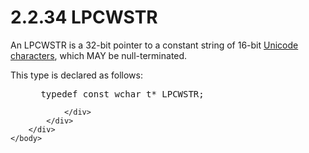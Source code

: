 <html dir="LTR" xmlns:mshelp="http://msdn.microsoft.com/mshelp" xmlns:ddue="http://ddue.schemas.microsoft.com/authoring/2003/5" xmlns:xlink="http://www.w3.org/1999/xlink" xmlns:tool="http://www.microsoft.com/tooltip">
    <head>
        <meta http-equiv="Content-Type" content="text/html; CHARSET=utf-8"></meta>
        <meta name="save" content="history"></meta>
        <title>2.2.34 LPCWSTR</title>
        <xml>
            <mshelp:toctitle title="2.2.34 LPCWSTR"></mshelp:toctitle>
            <mshelp:rltitle title="[MS-DTYP]: LPCWSTR"></mshelp:rltitle>
            <mshelp:keyword index="A" term="76f10dd8-699d-45e6-a53c-5aefc586da20"></mshelp:keyword>
            <mshelp:attr name="DCSext.ContentType" value="open specification"></mshelp:attr>
            <mshelp:attr name="AssetID" value="76f10dd8-699d-45e6-a53c-5aefc586da20"></mshelp:attr>
            <mshelp:attr name="TopicType" value="kbRef"></mshelp:attr>
            <mshelp:attr name="DCSext.Title" value="[MS-DTYP]: LPCWSTR" />
        </xml>
    </head>
    <body>
        <div id="header">
            <h1 class="heading">2.2.34 LPCWSTR</h1>
        </div>
        <div id="mainSection">
            <div id="mainBody">
                <div id="allHistory" class="saveHistory"></div>
                <div id="sectionSection0" class="section" name="collapseableSection">
                    

<p>An LPCWSTR is a 32-bit pointer to a constant string of
16-bit <a href="a66edeb1-52a0-4d64-a93b-2f5c833d7d92.html#gt_fd33af2e-e1ce-4f8e-a706-f9fb8123f9b0">Unicode characters</a>,
which MAY be null-terminated.</p>

<p>This type is declared as follows:</p>

<dl>
<dd>
<div><pre> typedef const wchar_t* LPCWSTR;
</pre></div>
</dd></dl>


                </div>
            </div>
        </div>
    </body>
</html>